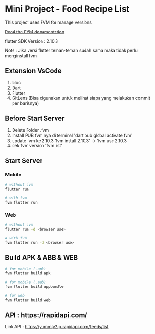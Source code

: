 
# Mini Project - Food Recipe List

This project uses FVM for manage versions

[Read the FVM documentation](https://fvm.app)

flutter SDK Version : 2.10.3

Note : Jika versi flutter teman-teman sudah sama maka tidak perlu menginstall fvm

## Extension VsCode

1. bloc
2. Dart
3. Flutter
4. GitLens (Bisa digunakan untuk melihat siapa yang melakukan commit per barisnya)

## Before Start Server

1. Delete Folder .fvm
2. Install PUB fvm nya di terminal 'dart pub global activate fvm'
3. update fvm ke 2.10.3 'fvm install 2.10.3' -> 'fvm use 2.10.3'
4. cek fvm version 'fvm list'

## Start Server

### Mobile
```sh
# without fvm
flutter run
```
```sh
# with fvm
fvm flutter run
```

### Web
```sh
# without fvm
flutter run -d <browser use>
```
```sh
# with fvm
fvm flutter run -d <browser use>
```


## Build APK & ABB & WEB

```sh
# for mobile (.apk)
fvm flutter build apk 
```
```sh
# for mobile (.aab)
fvm flutter build appbundle 
```
```sh
# for web
fvm flutter build web 
```
## API : https://rapidapi.com/
Link API : https://yummly2.p.rapidapi.com/feeds/list
```